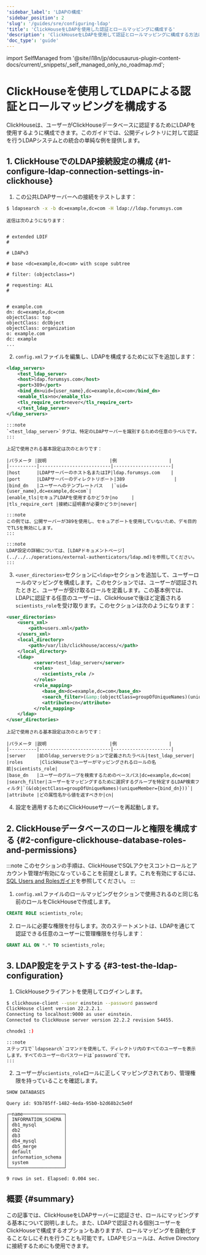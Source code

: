 ```yaml
---
'sidebar_label': 'LDAPの構成'
'sidebar_position': 2
'slug': '/guides/sre/configuring-ldap'
'title': 'ClickHouseをLDAPを使用した認証とロールマッピングに構成する'
'description': 'ClickHouseをLDAPを使用して認証とロールマッピングに構成する方法について説明します。'
'doc_type': 'guide'
---
```


import SelfManaged from '@site/i18n/jp/docusaurus-plugin-content-docs/current/_snippets/_self_managed_only_no_roadmap.md';


# ClickHouseを使用してLDAPによる認証とロールマッピングを構成する

<SelfManaged />

ClickHouseは、ユーザーがClickHouseデータベースに認証するためにLDAPを使用するように構成できます。このガイドでは、公開ディレクトリに対して認証を行うLDAPシステムとの統合の単純な例を提供します。

## 1. ClickHouseでのLDAP接続設定の構成 {#1-configure-ldap-connection-settings-in-clickhouse}

1. この公共LDAPサーバーへの接続をテストします：
```bash
$ ldapsearch -x -b dc=example,dc=com -H ldap://ldap.forumsys.com
```

    返信は次のようになります：
```response

# extended LDIF
#

# LDAPv3

# base <dc=example,dc=com> with scope subtree

# filter: (objectclass=*)

# requesting: ALL
#


# example.com
dn: dc=example,dc=com
objectClass: top
objectClass: dcObject
objectClass: organization
o: example.com
dc: example
...
```

2. `config.xml`ファイルを編集し、LDAPを構成するために以下を追加します：
```xml
<ldap_servers>
    <test_ldap_server>
    <host>ldap.forumsys.com</host>
    <port>389</port>
    <bind_dn>uid={user_name},dc=example,dc=com</bind_dn>
    <enable_tls>no</enable_tls>
    <tls_require_cert>never</tls_require_cert>
    </test_ldap_server>
</ldap_servers>
```

    :::note
    `<test_ldap_server>`タグは、特定のLDAPサーバーを識別するための任意のラベルです。
    :::

    上記で使用される基本設定は次のとおりです：

    |パラメータ |説明                       |例                   |
    |----------|--------------------------|---------------------|
    |host      |LDAPサーバーのホスト名またはIP|ldap.forumsys.com    |
    |port      |LDAPサーバーのディレクトリポート|389                  |
    |bind_dn   |ユーザーへのテンプレートパス   |`uid={user_name},dc=example,dc=com`|
    |enable_tls|セキュアLDAPを使用するかどうか|no     |
    |tls_require_cert |接続に証明書が必要かどうか|never|

    :::note
    この例では、公開サーバーが389を使用し、セキュアポートを使用していないため、デモ目的でTLSを無効にします。
    :::

    :::note
    LDAP設定の詳細については、[LDAPドキュメントページ](../../../operations/external-authenticators/ldap.md)を参照してください。
    :::

3. `<user_directories>`セクションに`<ldap>`セクションを追加して、ユーザーロールのマッピングを構成します。このセクションでは、ユーザーが認証されたときと、ユーザーが受け取るロールを定義します。この基本例では、LDAPに認証する任意のユーザーは、ClickHouseで後ほど定義される`scientists_role`を受け取ります。このセクションは次のようになります：
```xml
<user_directories>
    <users_xml>
        <path>users.xml</path>
    </users_xml>
    <local_directory>
        <path>/var/lib/clickhouse/access/</path>
    </local_directory>
    <ldap>
          <server>test_ldap_server</server>
          <roles>
             <scientists_role />
          </roles>
          <role_mapping>
             <base_dn>dc=example,dc=com</base_dn>
             <search_filter>(&amp;(objectClass=groupOfUniqueNames)(uniqueMember={bind_dn}))</search_filter>
             <attribute>cn</attribute>
          </role_mapping>
    </ldap>
</user_directories>
```

    上記で使用される基本設定は次のとおりです：

    |パラメータ |説明                       |例                   |
    |----------|--------------------------|---------------------|
    |server    |前のldap_serversセクションで定義されたラベル|test_ldap_server|
    |roles      |ClickHouseでユーザーがマッピングされるロールの名前|scientists_role|
    |base_dn   |ユーザーのグループを検索するためのベースパス|dc=example,dc=com|
    |search_filter|ユーザーをマッピングするために選択するグループを特定するLDAP検索フィルタ|`(&(objectClass=groupOfUniqueNames)(uniqueMember={bind_dn}))`|
    |attribute |どの属性名から値を返すべきか|cn|

4. 設定を適用するためにClickHouseサーバーを再起動します。

## 2. ClickHouseデータベースのロールと権限を構成する {#2-configure-clickhouse-database-roles-and-permissions}

:::note
このセクションの手順は、ClickHouseでSQLアクセスコントロールとアカウント管理が有効になっていることを前提とします。これを有効にするには、[SQL Users and Rolesガイド](index.md)を参照してください。
:::

1. `config.xml`ファイルのロールマッピングセクションで使用されるのと同じ名前のロールをClickHouseで作成します。
```sql
CREATE ROLE scientists_role;
```

2. ロールに必要な権限を付与します。次のステートメントは、LDAPを通じて認証できる任意のユーザーに管理権限を付与します：
```sql
GRANT ALL ON *.* TO scientists_role;
```

## 3. LDAP設定をテストする {#3-test-the-ldap-configuration}

1. ClickHouseクライアントを使用してログインします。
```bash
$ clickhouse-client --user einstein --password password
ClickHouse client version 22.2.2.1.
Connecting to localhost:9000 as user einstein.
Connected to ClickHouse server version 22.2.2 revision 54455.

chnode1 :)
```

    :::note
    ステップ1で`ldapsearch`コマンドを使用して、ディレクトリ内のすべてのユーザーを表示します。すべてのユーザーのパスワードは`password`です。
    :::

2. ユーザーが`scientists_role`ロールに正しくマッピングされており、管理権限を持っていることを確認します。
```sql
SHOW DATABASES
```

```response
Query id: 93b785ff-1482-4eda-95b0-b2d68b2c5e0f

┌─name───────────────┐
│ INFORMATION_SCHEMA │
│ db1_mysql          │
│ db2                │
│ db3                │
│ db4_mysql          │
│ db5_merge          │
│ default            │
│ information_schema │
│ system             │
└────────────────────┘

9 rows in set. Elapsed: 0.004 sec.
```

## 概要 {#summary}
この記事では、ClickHouseをLDAPサーバーに認証させ、ロールにマッピングする基本について説明しました。また、LDAPで認証される個別ユーザーをClickHouseで構成するオプションもありますが、ロールマッピングを自動化することなしにそれを行うことも可能です。LDAPモジュールは、Active Directoryに接続するためにも使用できます。
